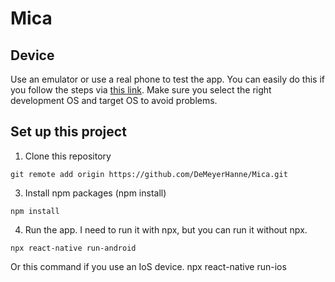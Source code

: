 # Mica

## Device
Use an emulator or use a real phone to test the app.
You can easily do this if you follow the steps via [this link](https://reactnative.dev/docs/environment-setup). Make sure you select the right development OS and target OS to avoid problems.

## Set up this project
1. Clone this repository
```
git remote add origin https://github.com/DeMeyerHanne/Mica.git
```

3. Install npm packages (npm install)
```
npm install
```

4. Run the app. I need to run it with npx, but you can run it without npx.
```
npx react-native run-android
```
Or this command if you use an IoS device.
npx react-native run-ios
